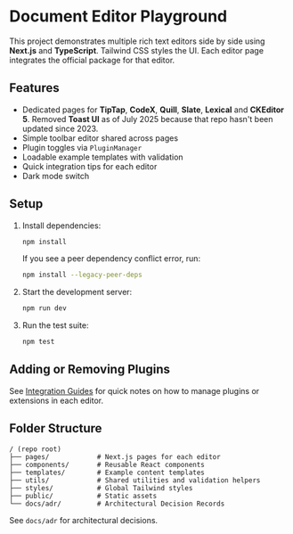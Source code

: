 # Document Editor Playground

This project demonstrates multiple rich text editors side by side using **Next.js** and **TypeScript**. Tailwind CSS styles the UI. Each editor page integrates the official package for that editor.

## Features

- Dedicated pages for **TipTap**, **CodeX**, **Quill**, **Slate**, **Lexical** and **CKEditor 5**. Removed **Toast UI** as of July 2025 because that repo hasn't been updated since 2023.
- Simple toolbar editor shared across pages
- Plugin toggles via `PluginManager`
- Loadable example templates with validation
- Quick integration tips for each editor
- Dark mode switch

## Setup

1. Install dependencies:
   ```bash
   npm install
   ```
   If you see a peer dependency conflict error, run:
   ```bash
   npm install --legacy-peer-deps
   ```
2. Start the development server:
   ```bash
   npm run dev
   ```
3. Run the test suite:
   ```bash
   npm test
   ```

## Adding or Removing Plugins

See [Integration Guides](docs/integration-guides.md) for quick notes on how to manage plugins or extensions in each editor.

## Folder Structure

```
/ (repo root)
├── pages/            # Next.js pages for each editor
├── components/       # Reusable React components
├── templates/        # Example content templates
├── utils/            # Shared utilities and validation helpers
├── styles/           # Global Tailwind styles
├── public/           # Static assets
└── docs/adr/         # Architectural Decision Records
```

See `docs/adr` for architectural decisions.
